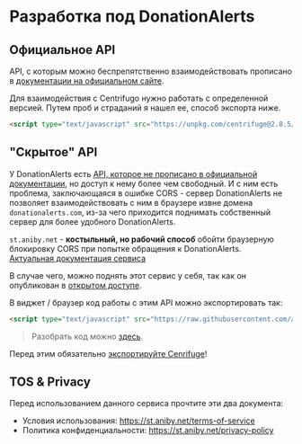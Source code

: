 # Разработка под DonationAlerts

## Официальное API

API, с которым можно беспрепятственно взаимодействовать прописано
в [документации на официальном сайте][1].

Для взаимодействия с Centrifugo нужно работать с определенной версией.
Путем проб и страданий я нашел ее, способ экспорта ниже.

<a id="centrifuge"></a>

```html
<script type="text/javascript" src="https://unpkg.com/centrifuge@2.8.5/dist/centrifuge.js"></script>
```

## "Скрытое" API

У DonationAlerts есть [API, которое не прописано в официальной документации][2],
но доступ к нему более чем свободный. И с ним есть проблема, заключающаяся
в ошибке CORS - сервер DonationAlerts не позволяет взаимодействовать с ним
в браузере извне домена `donationalerts.com`, из-за чего приходится поднимать
собственный сервер для более удобного DonationAlerts.

`st.aniby.net` - **костыльный, но рабочий способ** обойти браузерную блокировку
CORS при попытке обращения к DonationAlerts.\
[Актуальная документация сервиса][3]

В случае чего, можно поднять этот сервис у себя, так как он опубликован
в [открытом доступе](https://github.com/an1by/st-aniby).

В виджет / браузер код работы с этим API можно экспортировать так:

```html
<script type="text/javascript" src="https://raw.githubusercontent.com/an1by/StreamFeatures/refs/heads/master/libs/donationalerts/donationalerts.umd.min.js"></script>
```
> Разобрать код можно [здесь](/libs/donationalerts/donationalerts.js).

Перед этим обязательно <a href="#centrifuge">экспортируйте Cenrifuge</a>!

## TOS & Privacy

Перед использованием данного сервиса прочтите эти два документа:

* Условия использования: https://st.aniby.net/terms-of-service
* Политика конфиденциальности: https://st.aniby.net/privacy-policy

[1]: https://www.donationalerts.com/apidoc

[2]: https://st.aniby.net/docs/da

[3]: https://st.aniby.net/docs
